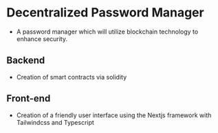 # Decentralized Password Manager

- A password manager which will utilize blockchain technology to enhance security.

## Backend
- Creation of smart contracts via solidity

## Front-end
- Creation of a friendly user interface using the Nextjs framework with Tailwindcss and Typescript